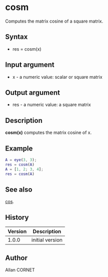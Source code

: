 # cosm

Computes the matrix cosine of a square matrix.

## Syntax

- res = cosm(x)

## Input argument

- x - a numeric value: scalar or square matrix

## Output argument

- res - a numeric value: a square matrix

## Description

<b>cosm(x)</b> computes the matrix cosine of x.

## Example

```matlab
A = eye(3, 3);
res = cosm(A)
A = [1, 2; 3, 4];
res = cosm(A)
```

## See also

[cos](cos.md).

## History

| Version | Description     |
| ------- | --------------- |
| 1.0.0   | initial version |

## Author

Allan CORNET
